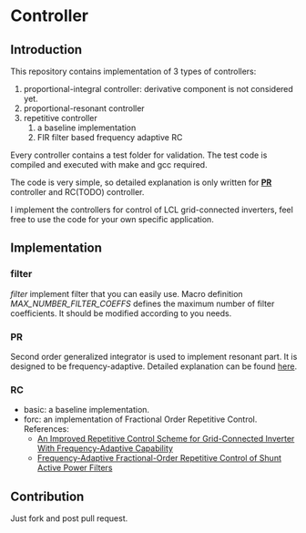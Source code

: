 # Controller

## Introduction

This repository contains implementation of 3 types of controllers:

1. proportional-integral controller: derivative component is not considered yet.
2. proportional-resonant controller
3. repetitive controller
   1. a baseline implementation
   2. FIR filter based frequency adaptive RC

Every controller contains a test folder for validation. The test code is compiled and executed with make and gcc required.

The code is very simple, so detailed explanation is only written for **[PR](https://donghao2nanjing.github.io/2018/06/22/PR-control)** controller and RC(TODO) controller.

I implement the controllers for control of LCL grid-connected inverters, feel free to use the code for your own specific application.

## Implementation

### filter

*filter* implement filter that you can easily use.
Macro definition *MAX_NUMBER_FILTER_COEFFS* defines the maximum number of filter coefficients. It should be modified according to you needs.

### PR

Second order generalized integrator is used to implement resonant part. It is designed to be frequency-adaptive. Detailed explanation can be found [here](https://donghao2nanjing.github.io/2018/06/22/PR-control).

### RC

- basic: a baseline implementation.
- forc: an implementation of Fractional Order Repetitive Control. References:
  - [An Improved Repetitive Control Scheme for Grid-Connected Inverter With Frequency-Adaptive Capability](https://ieeexplore.ieee.org/abstract/document/6221989)
  - [Frequency-Adaptive Fractional-Order Repetitive Control of Shunt Active Power Filters](https://ieeexplore.ieee.org/abstract/document/6926800)

## Contribution

Just fork and post pull request.
